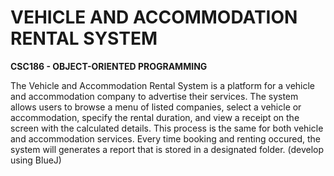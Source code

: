 <h1>VEHICLE AND ACCOMMODATION RENTAL SYSTEM</h1>

<strong>CSC186 - OBJECT-ORIENTED PROGRAMMING</strong>

The Vehicle and Accommodation Rental System is a platform for a vehicle and accommodation company to advertise their services. The system allows users to browse a menu of listed companies, select a vehicle or accommodation, specify the rental duration, and view a receipt on the screen with the calculated details. This process is the same for both vehicle and accommodation services. Every time booking and renting occured, the system will generates a report that is stored in a designated folder. (develop using BlueJ)
